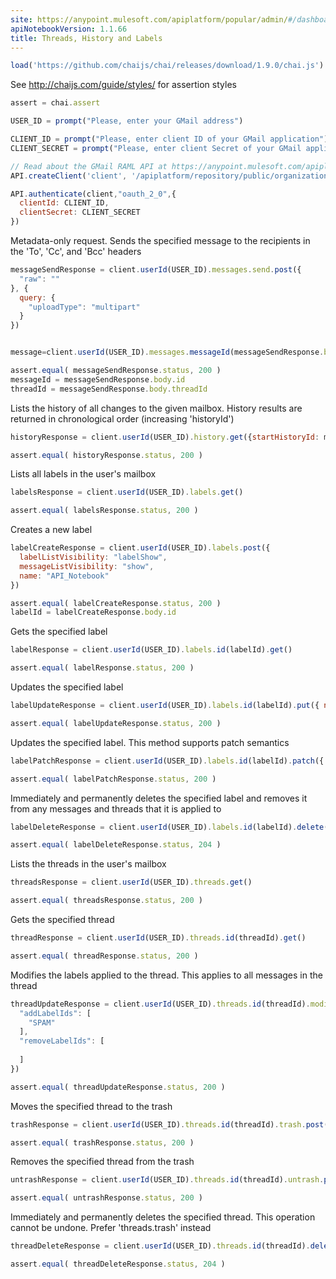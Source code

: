 ```yaml
---
site: https://anypoint.mulesoft.com/apiplatform/popular/admin/#/dashboard/apis/7881/versions/8035/portal/pages/6649/preview
apiNotebookVersion: 1.1.66
title: Threads, History and Labels
---
```


```javascript
load('https://github.com/chaijs/chai/releases/download/1.9.0/chai.js')
```

See http://chaijs.com/guide/styles/ for assertion styles

```javascript
assert = chai.assert
```

```javascript
USER_ID = prompt("Please, enter your GMail address")
```

```javascript
CLIENT_ID = prompt("Please, enter client ID of your GMail application")
CLIENT_SECRET = prompt("Please, enter client Secret of your GMail application")
```

```javascript
// Read about the GMail RAML API at https://anypoint.mulesoft.com/apiplatform/popular/admin/#/dashboard/apis/7881/versions/8035/contracts
API.createClient('client', '/apiplatform/repository/public/organizations/30/apis/7881/versions/8035/definition');
```

```javascript
API.authenticate(client,"oauth_2_0",{
  clientId: CLIENT_ID,
  clientSecret: CLIENT_SECRET
})
```

Metadata-only request. Sends the specified message to the recipients in the 'To', 'Cc', and 'Bcc' headers

```javascript
messageSendResponse = client.userId(USER_ID).messages.send.post({
  "raw": ""
}, {
  query: {
    "uploadType": "multipart"
  }
})
```

```javascript

```

```javascript
message=client.userId(USER_ID).messages.messageId(messageSendResponse.body.id).get()
```

```javascript
assert.equal( messageSendResponse.status, 200 )
messageId = messageSendResponse.body.id
threadId = messageSendResponse.body.threadId
```

Lists the history of all changes to the given mailbox. History results are returned in chronological order (increasing 'historyId')

```javascript
historyResponse = client.userId(USER_ID).history.get({startHistoryId: message.body.historyId })
```

```javascript
assert.equal( historyResponse.status, 200 )
```

Lists all labels in the user's mailbox

```javascript
labelsResponse = client.userId(USER_ID).labels.get()
```

```javascript
assert.equal( labelsResponse.status, 200 )
```

Creates a new label

```javascript
labelCreateResponse = client.userId(USER_ID).labels.post({
  labelListVisibility: "labelShow",
  messageListVisibility: "show",
  name: "API_Notebook"  
})
```

```javascript
assert.equal( labelCreateResponse.status, 200 )
labelId = labelCreateResponse.body.id
```

Gets the specified label

```javascript
labelResponse = client.userId(USER_ID).labels.id(labelId).get()
```

```javascript
assert.equal( labelResponse.status, 200 )
```

Updates the specified label

```javascript
labelUpdateResponse = client.userId(USER_ID).labels.id(labelId).put({ name: "API_Notebook_upd"})
```

```javascript
assert.equal( labelUpdateResponse.status, 200 )
```

Updates the specified label. This method supports patch semantics

```javascript
labelPatchResponse = client.userId(USER_ID).labels.id(labelId).patch({ name: "API_Notebook_upd2"})
```

```javascript
assert.equal( labelPatchResponse.status, 200 )
```

Immediately and permanently deletes the specified label and removes it from any messages and threads that it is applied to

```javascript
labelDeleteResponse = client.userId(USER_ID).labels.id(labelId).delete()
```

```javascript
assert.equal( labelDeleteResponse.status, 204 )
```

Lists the threads in the user's mailbox

```javascript
threadsResponse = client.userId(USER_ID).threads.get()
```

```javascript
assert.equal( threadsResponse.status, 200 )
```

Gets the specified thread

```javascript
threadResponse = client.userId(USER_ID).threads.id(threadId).get()
```

```javascript
assert.equal( threadResponse.status, 200 )
```

Modifies the labels applied to the thread. This applies to all messages in the thread

```javascript
threadUpdateResponse = client.userId(USER_ID).threads.id(threadId).modify.post({
  "addLabelIds": [
    "SPAM"
  ],
  "removeLabelIds": [
    
  ]
})
```

```javascript
assert.equal( threadUpdateResponse.status, 200 )
```

Moves the specified thread to the trash

```javascript
trashResponse = client.userId(USER_ID).threads.id(threadId).trash.post()
```

```javascript
assert.equal( trashResponse.status, 200 )
```

Removes the specified thread from the trash

```javascript
untrashResponse = client.userId(USER_ID).threads.id(threadId).untrash.post()
```

```javascript
assert.equal( untrashResponse.status, 200 )
```

Immediately and permanently deletes the specified thread. This operation cannot be undone. Prefer 'threads.trash' instead

```javascript
threadDeleteResponse = client.userId(USER_ID).threads.id(threadId).delete()
```

```javascript
assert.equal( threadDeleteResponse.status, 204 )
```